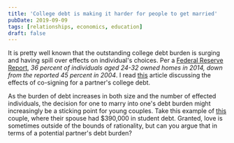 ```yaml
---
title: 'College debt is making it harder for people to get married'
pubDate: 2019-09-09
tags: [relationships, economics, education]
draft: false
---
```


It is pretty well known that the outstanding college debt burden is surging and having spill over
effects on individual's choices. Per a [Federal Reserve Report](https://www.federalreserve.gov/publications/files/consumer-community-context-201901.pdf), _36 percent of individuals aged 24-32 owned homes in 2014, down from the
reported 45 percent in 2004_. I read [this](https://melmagazine.com/en-us/story/how-student-loan-debt-is-destroying-marriages) article discussing the effects of co-signing for a partner's college debt.

As the burden of debt increases in both size and the number of effected individuals, the decision for one
to marry into one's debt burden might increasingly be a sticking point for young couples. Take this example of [this](https://www.reddit.com/r/StudentLoans/comments/906pfi/fiance_has_390000_in_student_loan_debt_how_on/?utm_source=share&utm_medium=web2x) couple, where their spouse had $390,000 in student debt. Granted, love is sometimes outside of the bounds of rationality, but can you argue that in terms of a potential partner's debt burden?
